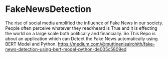 # FakeNewsDetection
The rise of social media amplified the influence of Fake News in our society. People often perceive whatever they read/heard is True and it is effecting the world on a large scale both politically and financially. So This Repo is about an application which can Detect the Fake News automatically using BERT Model and Python.
https://medium.com/@muttinenisairohith/fake-news-detection-using-bert-model-python-de005c5809ed

